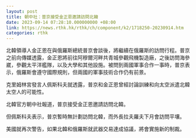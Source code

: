 ```yaml
---
layout: post
title: 朝中社：普京接受金正恩邀請訪問北韓
date: 2023-09-14 07:28:10.000000000 +08:00
link: https://news.rthk.hk/rthk/ch/component/k2/1718250-20230914.htm
categories: rthk
---
```


北韓領導人金正恩在與俄羅斯總統普京會談後，將繼續在俄羅斯的訪問行程。普京之前向傳媒透露，金正恩將前往阿穆爾河畔共青城參觀飛機製造廠，之後訪問海參崴，參觀太平洋艦隊，以及大學和其他設施。被問到兩國軍事合作一事時，普京表示，俄羅斯會遵守國際規則，但兩國的軍事技術合作仍有前景。

克里姆林宮發言人佩斯科夫就透露，普京和金正恩曾經討論訓練和向太空派遣北韓太空人的可能性。

北韓官方朝中社報道，普京接受金正恩邀請訪問北韓。

但佩斯科夫表示，普京暫時無計劃訪問北韓，而外長拉夫羅夫下月會訪問平壤。

美國就再次警告，如果北韓和俄羅斯就武器交易達成協議，將會實施新的制裁。
